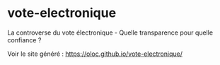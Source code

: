 # vote-electronique
La controverse du vote électronique - Quelle transparence pour quelle confiance ?

Voir le site généré : https://oloc.github.io/vote-electronique/
